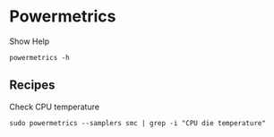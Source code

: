 Powermetrics
=============================

Show Help
```
powermetrics -h
```

Recipes
-------------------------------

Check CPU temperature
```
sudo powermetrics --samplers smc | grep -i "CPU die temperature"
```